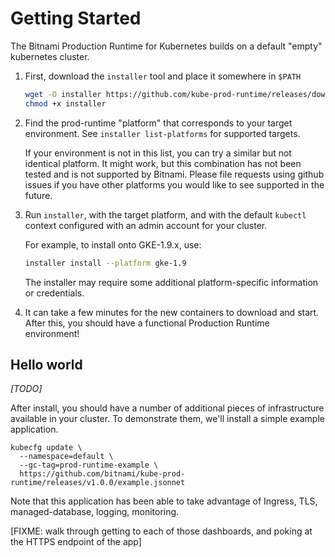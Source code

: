 # Getting Started

The Bitnami Production Runtime for Kubernetes builds on a default
"empty" kubernetes cluster.

1. First, download the `installer` tool and place it somewhere in `$PATH`

   ```sh
   wget -O installer https://github.com/kube-prod-runtime/releases/download/v0.0.1/installer-linux-amd64
   chmod +x installer
   ```

1. Find the prod-runtime "platform" that corresponds to your target
   environment.  See `installer list-platforms` for supported
   targets.

   If your environment is not in this list, you can try a similar but
   not identical platform.  It might work, but this combination has
   not been tested and is not supported by Bitnami.  Please file
   requests using github issues if you have other platforms you would
   like to see supported in the future.

1. Run `installer`, with the target platform, and with the default
   `kubectl` context configured with an admin account for your
   cluster.

   For example, to install onto GKE-1.9.x, use:
   ```sh
   installer install --platform gke-1.9
   ```

   The installer may require some additional platform-specific
   information or credentials.

1. It can take a few minutes for the new containers to download and
   start.  After this, you should have a functional Production Runtime
   environment!

## Hello world

*[TODO]*

After install, you should have a number of additional pieces of
infrastructure available in your cluster.  To demonstrate them, we'll
install a simple example application.

```
kubecfg update \
  --namespace=default \
  --gc-tag=prod-runtime-example \
  https://github.com/bitnami/kube-prod-runtime/releases/v1.0.0/example.jsonnet
```

Note that this application has been able to take advantage of Ingress,
TLS, managed-database, logging, monitoring.

[FIXME: walk through getting to each of those dashboards, and poking
at the HTTPS endpoint of the app]
